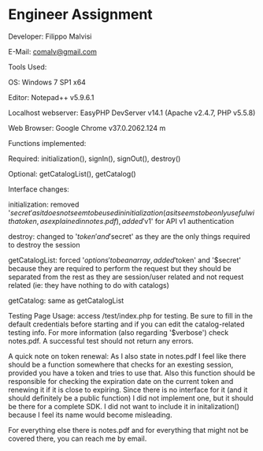 Engineer Assignment
===================


Developer: Filippo Malvisi

E-Mail: comalv@gmail.com


Tools Used:

OS: Windows 7 SP1 x64

Editor: Notepad++ v5.9.6.1

Localhost webserver: EasyPHP DevServer v14.1 (Apache v2.4.7, PHP v5.5.8)

Web Browser: Google Chrome v37.0.2062.124 m


Functions implemented:

Required: initialization(), signIn(), signOut(), destroy()

Optional: getCatalogList(), getCatalog()


Interface changes:

initialization: removed '$secret' as it does not seem to be used in initialization (as it seems to be only useful with a token, as explained in notes.pdf), added '$v1' for API v1 authentication

destroy: changed to '$token' and '$secret' as they are the only things required to destroy the session

getCatalogList: forced '$options' to be an array, added '$token' and '$secret' because they are required to perform the request but they should be separated from the rest as they are session/user related and not request related (ie: they have nothing to do with catalogs)

getCatalog: same as getCatalogList



Testing Page Usage:
access /test/index.php for testing. Be sure to fill in the default credentials before starting and if you can edit the catalog-related testing info. For more information (also regarding '$verbose') check notes.pdf. A successful test should not return any errors.


A quick note on token renewal: As I also state in notes.pdf I feel like there should be a function somewhere that checks for an exesting session, provided you have a token and tries to use that. Also this function should be responsible for checking the expiration date on the current token and renewing it if it is close to expiring. Since there is no interface for it (and it should definitely be a public function) I did not implement one, but it should be there for a complete SDK. I did not want to include it in initalization() because I feel its name would become misleading.


For everything else there is notes.pdf and for everything that might not be covered there, you can reach me by email.
